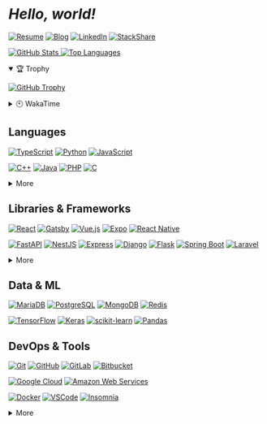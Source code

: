 # **_Hello, world!_**

[![Resume]](https://dong-young.kim/)
[![Blog]](https://pers0n4.io/)
[![LinkedIn]](https://www.linkedin.com/in/dong-young-kim)
[![StackShare]](https://stackshare.io/pers0n4)

[![GitHub Stats] ![Top Languages]](https://github.com/anuraghazra/github-readme-stats "GitHub Readme Stats")

<details open>
  <summary>🏆 Trophy</summary>

[![GitHub Trophy]](https://github.com/ryo-ma/github-profile-trophy "GitHub Profile Trophy")

</details>
<details>
  <summary>🕙 WakaTime</summary>

  <!--START_SECTION:waka-->
![Lines of code](https://img.shields.io/badge/From%20Hello%20World%20I%27ve%20Written-233944%20lines%20of%20code-blue)

**I'm a Night 🦉** 

```text
🌞 Morning    39 commits     █░░░░░░░░░░░░░░░░░░░░░░░░   4.44% 
🌆 Daytime    160 commits    ████░░░░░░░░░░░░░░░░░░░░░   18.2% 
🌃 Evening    421 commits    ████████████░░░░░░░░░░░░░   47.9% 
🌙 Night      259 commits    ███████░░░░░░░░░░░░░░░░░░   29.47%

```
📅 **I'm Most Productive on Sunday** 

```text
Monday       120 commits    ███░░░░░░░░░░░░░░░░░░░░░░   13.65% 
Tuesday      92 commits     ██░░░░░░░░░░░░░░░░░░░░░░░   10.47% 
Wednesday    162 commits    ████░░░░░░░░░░░░░░░░░░░░░   18.43% 
Thursday     143 commits    ████░░░░░░░░░░░░░░░░░░░░░   16.27% 
Friday       100 commits    ██░░░░░░░░░░░░░░░░░░░░░░░   11.38% 
Saturday     90 commits     ██░░░░░░░░░░░░░░░░░░░░░░░   10.24% 
Sunday       172 commits    █████░░░░░░░░░░░░░░░░░░░░   19.57%

```


📊 **This Week I Spent My Time On** 

```text
⌚︎ Time Zone: Asia/Seoul

💬 Programming Languages: 
Python                   5 hrs 41 mins       ████████████████░░░░░░░░░   63.87% 
Markdown                 1 hr 47 mins        █████░░░░░░░░░░░░░░░░░░░░   20.13% 
YAML                     56 mins             ██░░░░░░░░░░░░░░░░░░░░░░░   10.6% 
Docker                   10 mins             ░░░░░░░░░░░░░░░░░░░░░░░░░   1.99% 
Other                    10 mins             ░░░░░░░░░░░░░░░░░░░░░░░░░   1.91%

🔥 Editors: 
VS Code                  8 hrs 54 mins       █████████████████████████   100.0%

💻 Operating System: 
Linux                    8 hrs 54 mins       █████████████████████████   100.0%

```

**I Mostly Code in Python** 

```text
Python                   7 repos             ████░░░░░░░░░░░░░░░░░░░░░   17.5% 
TypeScript               7 repos             ████░░░░░░░░░░░░░░░░░░░░░   17.5% 
C++                      4 repos             ██░░░░░░░░░░░░░░░░░░░░░░░   10.0% 
Java                     3 repos             ██░░░░░░░░░░░░░░░░░░░░░░░   7.5% 
Dockerfile               3 repos             ██░░░░░░░░░░░░░░░░░░░░░░░   7.5%

```



 Last Updated on 29/07/2021
<!--END_SECTION:waka-->

</details>

## Languages

[![TypeScript]](https://www.typescriptlang.org/)
[![Python]](https://www.python.org/)
[![JavaScript]](https://www.ecma-international.org/publications/standards/Ecma-262.htm)

[![C++]](https://isocpp.org/)
[![Java]](https://openjdk.java.net/)
[![PHP]](https://www.php.net/)
[![C]](https://en.cppreference.com/w/c)

<details>
  <summary>More</summary>

[![Go]](https://golang.org/)
[![Rust]](https://www.rust-lang.org/)

</details>

## Libraries & Frameworks

[![React]](https://reactjs.org/)
[![Gatsby]](https://www.gatsbyjs.com/)
[![Vue.js]](https://vuejs.org/)
[![Expo]](https://expo.io/)
[![React Native]](https://reactnative.dev/)

[![FastAPI]](https://fastapi.tiangolo.com/)
[![NestJS]](https://nestjs.com/)
[![Express]](https://expressjs.com/)
[![Django]](https://www.djangoproject.com/)
[![Flask]](https://flask.palletsprojects.com/)
[![Spring Boot]](https://spring.io/)
[![Laravel]](https://laravel.com/)

<details>
  <summary>More</summary>

[![Swagger]](https://swagger.io/)
[![Storybook]](https://storybook.js.org/)

[![Node.js]](https://nodejs.org/en/)
[![Deno]](https://deno.land/)

</details>

## Data & ML

[![MariaDB]](https://mariadb.org/)
[![PostgreSQL]](https://www.postgresql.org/)
[![MongoDB]](https://www.mongodb.com/)
[![Redis]](https://redis.io/)

[![TensorFlow]](https://www.tensorflow.org/)
[![Keras]](https://keras.io/)
[![scikit-learn]](https://scikit-learn.org/stable/)
[![Pandas]](https://pandas.pydata.org/)

## DevOps & Tools

[![Git]](https://git-scm.com/)
[![GitHub]](https://github.com/)
[![GitLab]](https://about.gitlab.com/)
[![Bitbucket]](https://bitbucket.org/)

[![Google Cloud]](https://cloud.google.com/)
[![Amazon Web Services]](https://aws.amazon.com/)

[![Docker]](https://www.docker.com/)
[![VSCode]](https://code.visualstudio.com/)
[![Insomnia]](https://insomnia.rest/)

<details>
  <summary>More</summary>

[![Google Tag Manager]](https://marketingplatform.google.com/about/tag-manager/)
[![Google Analytics]](https://marketingplatform.google.com/about/analytics/)
[![Hotjar]](https://www.hotjar.com/)

[![Ubuntu]](https://ubuntu.com/)
[![Arch]](https://archlinux.org/)
[![Alpine]](https://alpinelinux.org/)

---

[![Shields.io]](https://shields.io/)
[![Simple Icons]](https://simpleicons.org/)
[![WakaTime]](https://wakatime.com/@null1970)

</details>

<!-- Badge Links -->
<!-- https://img.shields.io/static/v1?style=flat-square&label=&message=&labelColor=&color=&logoColor=&logo= -->

<!-- Header -->

[github stats]: https://github-readme-stats.vercel.app/api?username=pers0n4&title_color=5f4b8b&text_color=f0eee9&icon_color=00abc0&bg_color=212121&hide_border=true&hide_title=true&theme=&show_icons=true&include_all_commits=true&count_private=true&line_height=24
[top languages]: https://github-readme-stats.vercel.app/api/top-langs?username=pers0n4&title_color=5f4b8b&text_color=f0eee9&icon_color=00abc0&bg_color=212121&hide_border=true&hide_title=true&layout=compact&langs_count=8&hide=html,css,tex
[github trophy]: https://github-profile-trophy.vercel.app/?username=pers0n4&theme=onedark&column=7&row=1&no-frame=true
[resume]: https://img.shields.io/static/v1?style=for-the-badge&color=000000&logoColor=ffffff&label=&message=Resume&logo=notion&#000000
[blog]: https://img.shields.io/static/v1?style=for-the-badge&color=00c7b7&logoColor=ffffff&label=&message=Blog&logo=netlify&#00C7B7
[linkedin]: https://img.shields.io/static/v1?style=for-the-badge&color=0077b5&logoColor=ffffff&label=&message=LinkedIn&logo=linkedin&#0077B5
[stackshare]: https://img.shields.io/static/v1?style=for-the-badge&color=0690fa&logoColor=ffffff&label=&message=StackShare&logo=stackshare&#0690FA

<!-- Body -->

[alpine]: https://img.shields.io/static/v1?style=flat-square&labelColor=212121&color=0D597f&logoColor=0D597f&label=&message=Alpine&logo=alpine-linux&#0D597F
[amazon web services]: https://img.shields.io/static/v1?style=flat-square&labelColor=eeeeee&color=232f3e&logoColor=232f3e&label=&message=Amazon%20Web%20Services&logo=amazon-aws&#232F3E
[arch]: https://img.shields.io/static/v1?style=flat-square&labelColor=212121&color=1793d1&logoColor=1793d1&label=&message=Arch&logo=arch-linux&#1793D1
[bitbucket]: https://img.shields.io/static/v1?style=flat-square&labelColor=212121&color=0052cc&logoColor=0052cc&label=&message=Bitbucket&logo=bitbucket&#0052CC
[c]: https://img.shields.io/static/v1?style=flat-square&labelColor=212121&color=a8b9cc&logoColor=a8b9cc&label=&message=C&logo=c&#A8B9CC
[c++]: https://img.shields.io/static/v1?style=flat-square&labelColor=212121&color=00599c&logoColor=00599c&label=&message=C%2B%2B&logo=c%2B%2B&#00599C
[deno]: https://img.shields.io/static/v1?style=flat-square&labelColor=eeeeee&color=000000&logoColor=000000&label=&message=Deno&logo=deno&#000000
[django]: https://img.shields.io/static/v1?style=flat-square&labelColor=eeeeee&color=092e20&logoColor=092e20&label=&message=Django&logo=django&#092E20
[docker]: https://img.shields.io/static/v1?style=flat-square&labelColor=212121&color=2496ed&logoColor=2496ed&label=&message=Docker&logo=docker&#2496ED
[expo]: https://img.shields.io/static/v1?style=flat-square&labelColor=eeeeee&color=000020&logoColor=000020&label=&message=Expo&logo=expo&#000020
[express]: https://img.shields.io/static/v1?style=flat-square&labelColor=eeeeee&color=000000&logoColor=000000&label=&message=Express&logo=express&#000000
[fastapi]: https://img.shields.io/static/v1?style=flat-square&labelColor=212121&color=009688&logoColor=009688&label=&message=FastAPI&logo=fastapi&#009688
[flask]: https://img.shields.io/static/v1?style=flat-square&labelColor=eeeeee&color=000000&logoColor=000000&label=&message=Flask&logo=flask&#000000
[gatsby]: https://img.shields.io/static/v1?style=flat-square&labelColor=212121&color=663399&logoColor=663399&label=&message=Gatsby&logo=gatsby&#663399
[git]: https://img.shields.io/static/v1?style=flat-square&labelColor=212121&color=f05032&logoColor=f05032&label=&message=Git&logo=git&#F05032
[github]: https://img.shields.io/static/v1?style=flat-square&labelColor=eeeeee&color=181717&logoColor=181717&label=&message=GitHub&logo=github&#181717
[gitlab]: https://img.shields.io/static/v1?style=flat-square&labelColor=212121&color=fca121&logoColor=fca121&label=&message=GitLab&logo=gitlab&#FCA121
[go]: https://img.shields.io/static/v1?style=flat-square&labelColor=212121&color=00add8&logoColor=00add8&label=&message=Go&logo=go&#00ADD8
[google analytics]: https://img.shields.io/static/v1?style=flat-square&labelColor=212121&color=e37400&logoColor=e37400&label=&message=GA&logo=google-analytics&#E37400
[google cloud]: https://img.shields.io/static/v1?style=flat-square&labelColor=212121&color=4285f4&logoColor=4285f4&label=&message=Google%20Cloud&logo=google-cloud&#4285F4
[google tag manager]: https://img.shields.io/static/v1?style=flat-square&labelColor=212121&color=246fdb&logoColor=246fdb&label=&message=GTM&logo=google&tag-manager&#246FDB
[hotjar]: https://img.shields.io/static/v1?style=flat-square&labelColor=212121&color=fd3a5c&logoColor=fd3a5c&label=&message=Hotjar&logo=hotjar&#FD3A5C
[insomnia]: https://img.shields.io/static/v1?style=flat-square&labelColor=212121&color=5849be&logoColor=5849be&label=&message=Insomnia&logo=insomnia&#5849BE
[java]: https://img.shields.io/static/v1?style=flat-square&labelColor=212121&color=007396&logoColor=007396&label=&message=Java&logo=java&#007396
[javascript]: https://img.shields.io/static/v1?style=flat-square&labelColor=212121&color=f7df1e&logoColor=f7df1e&label=&message=JavaScript&logo=javascript&#F7DF1E
[keras]: https://img.shields.io/static/v1?style=flat-square&labelColor=212121&color=d00000&logoColor=d00000&label=&message=Keras&logo=keras&#D00000
[laravel]: https://img.shields.io/static/v1?style=flat-square&labelColor=212121&color=ff2d20&logoColor=ff2d20&label=&message=Laravel&logo=laravel&#FF2D20
[mariadb]: https://img.shields.io/static/v1?style=flat-square&labelColor=eeeeee&color=003545&logoColor=003545&label=&message=MariaDB&logo=mariadb&#003545
[mongodb]: https://img.shields.io/static/v1?style=flat-square&labelColor=212121&color=47a248&logoColor=47a248&label=&message=MongoDB&logo=mongodb&#47A248
[nestjs]: https://img.shields.io/static/v1?style=flat-square&labelColor=212121&color=e0234e&logoColor=e0234e&label=&message=NestJS&logo=nestjs&#E0234E
[node.js]: https://img.shields.io/static/v1?style=flat-square&labelColor=212121&color=339933&logoColor=339933&label=&message=Node.js&logo=nodedotjs&#339933
[pandas]: https://img.shields.io/static/v1?style=flat-square&labelColor=eeeeee&color=150458&logoColor=150458&label=&message=Pandas&logo=pandas&#150458
[php]: https://img.shields.io/static/v1?style=flat-square&labelColor=212121&color=777bb4&logoColor=777bb4&label=&message=PHP&logo=php&#777BB4
[postgresql]: https://img.shields.io/static/v1?style=flat-square&labelColor=212121&color=4169e1&logoColor=4169e1&label=&message=PostgreSQL&logo=postgresql&#4169E1
[python]: https://img.shields.io/static/v1?style=flat-square&labelColor=212121&color=3776ab&logoColor=3776ab&label=&message=Python&logo=python&#3776AB
[react native]: https://img.shields.io/static/v1?style=flat-square&labelColor=212121&color=61dafb&logoColor=61dafb&label=&message=React%20Native&logo=react&#61DAFB
[react]: https://img.shields.io/static/v1?style=flat-square&labelColor=212121&color=61dafb&logoColor=61dafb&label=&message=React&logo=react&#61DAFB
[redis]: https://img.shields.io/static/v1?style=flat-square&labelColor=212121&color=dc382d&logoColor=dc382d&label=&message=Redis&logo=redis&#DC382D
[rust]: https://img.shields.io/static/v1?style=flat-square&labelColor=eeeeee&color=000000&logoColor=000000&label=&message=Rust&logo=rust&#000000
[scikit-learn]: https://img.shields.io/static/v1?style=flat-square&labelColor=212121&color=f7931e&logoColor=f7931e&label=&message=scikit-learn&logo=scikit-learn&#F7931E
[spring boot]: https://img.shields.io/static/v1?style=flat-square&labelColor=212121&color=6db33f&logoColor=6db33f&label=&message=Spring%20Boot&logo=spring-boot&#6DB33F
[storybook]: https://img.shields.io/static/v1?style=flat-square&labelColor=212121&color=ff4785&logoColor=ff4785&label=&message=Storybook&logo=storybook&#FF4785
[swagger]: https://img.shields.io/static/v1?style=flat-square&labelColor=212121&color=85ea2d&logoColor=85ea2d&label=&message=Swagger&logo=swagger&#85EA2D
[tensorflow]: https://img.shields.io/static/v1?style=flat-square&labelColor=212121&color=ff6f00&logoColor=ff6f00&label=&message=TensorFlow&logo=tensorflow&#FF6F00
[typescript]: https://img.shields.io/static/v1?style=flat-square&labelColor=212121&color=3178c6&logoColor=3178c6&label=&message=TypeScript&logo=typescript&#3178C6
[ubuntu]: https://img.shields.io/static/v1?style=flat-square&labelColor=212121&color=e95420&logoColor=e95420&label=&message=Ubuntu&logo=ubuntu&#E95420
[vscode]: https://img.shields.io/static/v1?style=flat-square&labelColor=212121&color=007acc&logoColor=007acc&label=&message=Visual%20Studio%20Code&logo=visual-studio-code&#007ACC
[vue.js]: https://img.shields.io/static/v1?style=flat-square&labelColor=212121&color=4fc08d&logoColor=4fc08d&label=&message=Vue.js&logo=vuedotjs&#4FC08D

<!-- Footer -->

[shields.io]: https://img.shields.io/static/v1?style=flat-square&labelColor=eeeeee&color=000000&logoColor=000000&label=&message=Shields.io&logo=shieldsdotio&#000000
[simple icons]: https://img.shields.io/static/v1?style=flat-square&labelColor=eeeeee&color=111111&logoColor=111111&label=&message=Simple%20Icons&logo=simple-icons&#111111
[wakatime]: https://img.shields.io/static/v1?style=flat-square&labelColor=eeeeee&color=000000&logoColor=000000&label=&message=WakaTime&logo=wakatime&#000000

